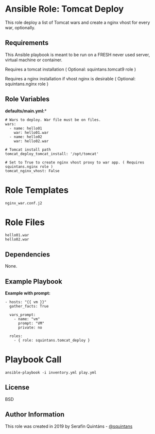 Ansible Role: Tomcat Deploy
===========================

This role deploy a list of Tomcat wars and create a nginx vhost for every war, optionally.

Requirements
------------

This Ansible playbook is meant to be run on a FRESH never used server, virtual machine or container.

Requires a tomcat installation ( Optional: squintans.tomcat9 role )

Requires a nginx installation if vhost nginx is desirable ( Optional: squintans.nginx role )

Role Variables
--------------

**defaults/main.yml:***
```
# Wars to deploy. War file must be on files.
wars:
  - name: hello01
    war: hello01.war
  - name: hello02
    war: hello02.war

# Tomcat install path
tomcat_deploy_tomcat_install: '/opt/tomcat'

# Set to True to create nginx vhost proxy to war app. ( Requires squintans.nginx role )
tomcat_nginx_vhost: False
```

Role Templates
==============

```
nginx_war.conf.j2
```

Role Files
==========

```
hello01.war
hello02.war
```

Dependencies
------------

None.

Example Playbook
----------------

**Example with prompt:**
```
- hosts: "{{ vm }}"
  gather_facts: True

  vars_prompt:
    - name: "vm"
      prompt: "VM"
      private: no

  roles:
    - { role: squintans.tomcat_deploy }
```

Playbook Call
=============
```
ansible-playbook -i inventory.yml play.yml
```

License
-------

BSD

Author Information
------------------
This role was created in 2019 by Serafín Quintáns - [@squintans](http://www.linkedin.com/in/serafin-quintans/)

